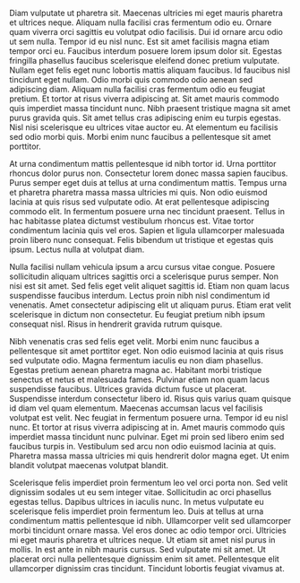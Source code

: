 Diam vulputate ut pharetra sit. Maecenas ultricies mi eget mauris pharetra et ultrices neque. Aliquam nulla facilisi cras fermentum odio eu. Ornare quam viverra orci sagittis eu volutpat odio facilisis. Dui id ornare arcu odio ut sem nulla. Tempor id eu nisl nunc. Est sit amet facilisis magna etiam tempor orci eu. Faucibus interdum posuere lorem ipsum dolor sit. Egestas fringilla phasellus faucibus scelerisque eleifend donec pretium vulputate. Nullam eget felis eget nunc lobortis mattis aliquam faucibus. Id faucibus nisl tincidunt eget nullam. Odio morbi quis commodo odio aenean sed adipiscing diam. Aliquam nulla facilisi cras fermentum odio eu feugiat pretium. Et tortor at risus viverra adipiscing at. Sit amet mauris commodo quis imperdiet massa tincidunt nunc. Nibh praesent tristique magna sit amet purus gravida quis. Sit amet tellus cras adipiscing enim eu turpis egestas. Nisl nisi scelerisque eu ultrices vitae auctor eu. At elementum eu facilisis sed odio morbi quis. Morbi enim nunc faucibus a pellentesque sit amet porttitor.

At urna condimentum mattis pellentesque id nibh tortor id. Urna porttitor rhoncus dolor purus non. Consectetur lorem donec massa sapien faucibus. Purus semper eget duis at tellus at urna condimentum mattis. Tempus urna et pharetra pharetra massa massa ultricies mi quis. Non odio euismod lacinia at quis risus sed vulputate odio. At erat pellentesque adipiscing commodo elit. In fermentum posuere urna nec tincidunt praesent. Tellus in hac habitasse platea dictumst vestibulum rhoncus est. Vitae tortor condimentum lacinia quis vel eros. Sapien et ligula ullamcorper malesuada proin libero nunc consequat. Felis bibendum ut tristique et egestas quis ipsum. Lectus nulla at volutpat diam.

Nulla facilisi nullam vehicula ipsum a arcu cursus vitae congue. Posuere sollicitudin aliquam ultrices sagittis orci a scelerisque purus semper. Non nisi est sit amet. Sed felis eget velit aliquet sagittis id. Etiam non quam lacus suspendisse faucibus interdum. Lectus proin nibh nisl condimentum id venenatis. Amet consectetur adipiscing elit ut aliquam purus. Etiam erat velit scelerisque in dictum non consectetur. Eu feugiat pretium nibh ipsum consequat nisl. Risus in hendrerit gravida rutrum quisque.

Nibh venenatis cras sed felis eget velit. Morbi enim nunc faucibus a pellentesque sit amet porttitor eget. Non odio euismod lacinia at quis risus sed vulputate odio. Magna fermentum iaculis eu non diam phasellus. Egestas pretium aenean pharetra magna ac. Habitant morbi tristique senectus et netus et malesuada fames. Pulvinar etiam non quam lacus suspendisse faucibus. Ultrices gravida dictum fusce ut placerat. Suspendisse interdum consectetur libero id. Risus quis varius quam quisque id diam vel quam elementum. Maecenas accumsan lacus vel facilisis volutpat est velit. Nec feugiat in fermentum posuere urna. Tempor id eu nisl nunc. Et tortor at risus viverra adipiscing at in. Amet mauris commodo quis imperdiet massa tincidunt nunc pulvinar. Eget mi proin sed libero enim sed faucibus turpis in. Vestibulum sed arcu non odio euismod lacinia at quis. Pharetra massa massa ultricies mi quis hendrerit dolor magna eget. Ut enim blandit volutpat maecenas volutpat blandit.

Scelerisque felis imperdiet proin fermentum leo vel orci porta non. Sed velit dignissim sodales ut eu sem integer vitae. Sollicitudin ac orci phasellus egestas tellus. Dapibus ultrices in iaculis nunc. In metus vulputate eu scelerisque felis imperdiet proin fermentum leo. Duis at tellus at urna condimentum mattis pellentesque id nibh. Ullamcorper velit sed ullamcorper morbi tincidunt ornare massa. Vel eros donec ac odio tempor orci. Ultricies mi eget mauris pharetra et ultrices neque. Ut etiam sit amet nisl purus in mollis. In est ante in nibh mauris cursus. Sed vulputate mi sit amet. Ut placerat orci nulla pellentesque dignissim enim sit amet. Pellentesque elit ullamcorper dignissim cras tincidunt. Tincidunt lobortis feugiat vivamus at.

<def>
	<meta name="pageView" value="true"/>
	<meta name="hideRulers" value="false"/>
	<meta name="indents" value="[2,2,14.75]"/>
</def>